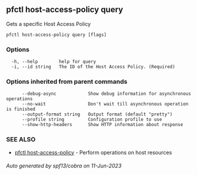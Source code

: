 ## pfctl host-access-policy query

Gets a specific Host Access Policy

```
pfctl host-access-policy query [flags]
```

### Options

```
  -h, --help        help for query
  -i, --id string   The ID of the Host Access Policy. (Required)
```

### Options inherited from parent commands

```
      --debug-async            Show debug information for asynchronous operations
      --no-wait                Don't wait till asynchronous operation is finished
      --output-format string   Output format (default "pretty")
      --profile string         Configuration profile to use
      --show-http-headers      Show HTTP information about response
```

### SEE ALSO

* [pfctl host-access-policy](pfctl_host-access-policy.md)	 - Perform operations on host resources

###### Auto generated by spf13/cobra on 11-Jun-2023
